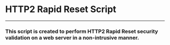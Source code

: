 # HTTP2 Rapid Reset Script
---------------
### This script is created to perform HTTP2 Rapid Reset security validation on a web server in a non-intrusive manner.
